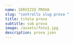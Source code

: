 ```yaml
---
name: SERVIZIO PROVA
slug: "controllo slug prova "
title: titolo prova
subtitle: sub prova
image: /assets/foto1.jpg
description: prova json
---
```


